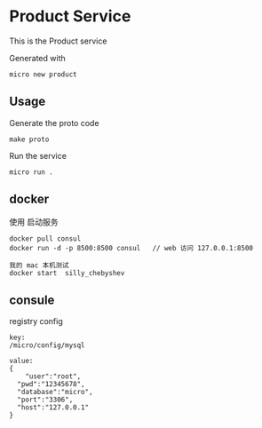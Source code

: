 # Product Service

This is the Product service

Generated with

```
micro new product
```

## Usage

Generate the proto code

```
make proto
```

Run the service

```
micro run .
```


## docker

使用 启动服务
```
docker pull consul
docker run -d -p 8500:8500 consul   // web 访问 127.0.0.1:8500

我的 mac 本机测试
docker start  silly_chebyshev
```

## consule 

registry config

```
key:
/micro/config/mysql

value:
{
	"user":"root",
  "pwd":"12345678",
  "database":"micro",
  "port":"3306",
  "host":"127.0.0.1"
}
```
